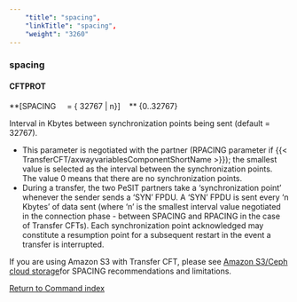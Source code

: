 ```yaml
---
    "title": "spacing",
    "linkTitle": "spacing",
    "weight": "3260"
---
```

<span id="spacing"></span>

### spacing

#### CFTPROT

**[SPACING     = { <span class="underline">32767</span>
&#124; n}]    ** {0..32767}

Interval in Kbytes between synchronization points being sent (default = 32767).

- This parameter is negotiated with the partner (RPACING parameter if
    {{< TransferCFT/axwayvariablesComponentShortName  >}}); the smallest value is selected as the interval
    between the synchronization points. The value 0 means that there are no
    synchronization points.
- During a transfer, the two PeSIT partners take a ‘synchronization point’
    whenever the sender sends a ‘SYN’ FPDU. A ‘SYN’ FPDU is sent every ‘n
    Kbytes’ of data sent (where ‘n’ is the smallest interval value negotiated
    in the connection phase - between SPACING and RPACING in the case of Transfer
    CFTs). Each synchronization point acknowledged may constitute a resumption
    point for a subsequent restart in the event a transfer is interrupted.

If you are using Amazon S3 with Transfer CFT, please see [Amazon S3/Ceph cloud storage](../../../../app_integration_intro/amazon_s3)for SPACING recommendations and limitations.

[Return to Command index](../../)
